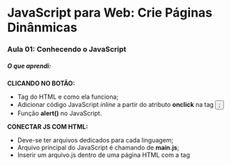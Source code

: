 # JavaScript para Web: Crie Páginas Dinânmicas


### Aula 01: Conhecendo o JavaScript 

##### O que aprendi:

**CLICANDO NO BOTÃO:**
- Tag **<audio>** do HTML e como ela funciona;
- Adicionar código JavaScript _inline_ a partir do atributo **onclick** na tag **<button>**;
- Função **alert()** no JavaScript.

**CONECTAR JS COM HTML:**
- Deve-se ter arquivos dedicados para cada linguagem;
- Arquivo principal do JavaScript é chamando de **main.js**;
- Inserir um arquivo.js dentro de uma página HTML com a tag **<script>**.

**BUSCAR UM ELEMENTO:**
- Tipos de seletores que pode-se usar no JavaScript (elemento, classe e id);
- Como utilizar a função **querySelector** para selecionar os elementos de uma página HTML. 
- A referência **document**, representa o documento HTML dentro do JavaScript;
- JavaScript é uma linguagem _case sensitive_.

### Aula 02: Funções

##### O que aprendi:

**PLAY NO JS:**
- Manipular a tag **<audio>**  do HTML através do JavaScript;
- Reproduzi um som a partir da função **play()**;

**FUNÇÃO:**
- O que é, para que serve e como declarar;
- Sintaxe básica;
- A ordem da execução de um código JavaScript importa (no HTML e no próprio arquivo JS);

**CLIQUE NO BOTÃO:**
- Utilizar o **onclick** como atributo no JS;
- Atribuir uma função ao **onclick**, mas que nao seja acionada imediatamente. 


